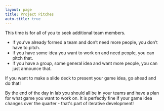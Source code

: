 ```yaml
---
layout: page
title: Project Pitches
auto-title: true
---
```


This time is for all of you to seek additional team members.

- If you’ve already formed a team and don’t need more people, you don’t have to pitch.
- If you have some idea you want to work on and need people, you can pitch that.
- If you have a group, some general idea and want more people, you can just announce that.

If you want to make a slide deck to present your game idea, go ahead and do that!

By the end of the day in lab you should all be in your teams and have a plan for what game you want to work on.
It is perfectly fine if your game idea changes over the quarter - that's part of iterative development!
